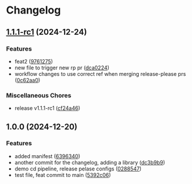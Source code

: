 # Changelog

## [1.1.1-rc1](https://github.com/dvsa/dvsa-release-please-poc/compare/v1.0.0...v1.1.1-rc1) (2024-12-24)


### Features

* feat2 ([9761275](https://github.com/dvsa/dvsa-release-please-poc/commit/976127576f163342d55a15741222e0e04f076c05))
* new file to trigger new rp pr ([dca0224](https://github.com/dvsa/dvsa-release-please-poc/commit/dca022444318f5b998b42869c1a3034759fda47f))
* workflow changes to use correct ref when merging release-please prs ([0c62aa0](https://github.com/dvsa/dvsa-release-please-poc/commit/0c62aa0363dc34f4d3d4b07ee72a16bcb52b1a87))


### Miscellaneous Chores

* release v1.1.1-rc1 ([cf24a46](https://github.com/dvsa/dvsa-release-please-poc/commit/cf24a4600318064e6a4acb9e2b7b87f26d4411c9))

## 1.0.0 (2024-12-20)


### Features

* added manifest ([6396340](https://github.com/dvsa/dvsa-release-please-poc/commit/639634085e7d7465d831b56f5a87ea2490ae4711))
* another commit for the changelog, adding a library ([dc3b9b9](https://github.com/dvsa/dvsa-release-please-poc/commit/dc3b9b94af6ccca753997153e565a26900280943))
* demo cd pipeline, release pelase configs ([0288547](https://github.com/dvsa/dvsa-release-please-poc/commit/0288547c493f34ec305b05539e3292eea9a6bc89))
* test file, feat commit to main ([5392c06](https://github.com/dvsa/dvsa-release-please-poc/commit/5392c0617c230ba5241126d2a713fe0bf2099d6a))
